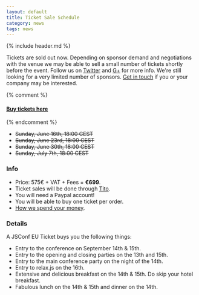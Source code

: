 ```yaml
---
layout: default
title: Ticket Sale Schedule
category: news
tags: news
---
```


{% include header.md %}

Tickets are sold out now. Depending on sponsor demand and negotiations with the venue we may be able to sell a small number of tickets shortly before the event. Follow us on <a href="https://twitter.com/jsconfeu">Twitter</a> and <a href="https://google.com/+JSConfEU">G+</a> for more info. We're still looking for a very limited number of sponsors. <a href="/sponsoring.html">Get in touch</a> if you or your company may be interested.

{% comment %}
#### [Buy tickets here](https://tito.io/jsconfeu/jsconf-eu-2013)
{% endcomment %}

<strike>
  <ul>
    <li>Sunday, June 16th, 18:00 CEST</li>
    <li>Sunday, June 23rd, 18:00 CEST</li>
    <li>Sunday, June 30th, 18:00 CEST</li>
    <li>Sunday, July 7th, 18:00 CEST</li>
  </ul>
</strike>

### Info

- Price: 575€ + VAT + Fees = <strong>€699</strong>.
- Ticket sales will be done through <a href="https://tito.io/jsconfeu/jsconf-eu-2013">Tito</a>.
- You will need a Paypal account!
- You will be able to buy one ticket per order.
- [How we spend your money](/news/2013/06/15/how-we-spend-your-money.html).


### Details

A JSConf EU Ticket buys you the following things:

- Entry to the conference on September 14th & 15th.
- Entry to the opening and closing parties on the 13th and 15th.
- Entry to the main conference party on the night of the 14th.
- Entry to relax.js on the 16th.
- Extensive and delicious breakfast on the 14th & 15th. Do skip your hotel breakfast.
- Fabulous lunch on the 14th & 15th and dinner on the 14th.
